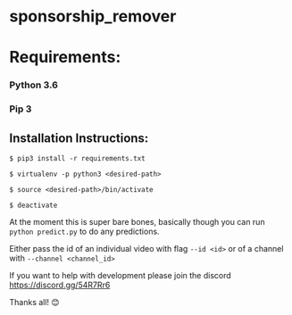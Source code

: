 # sponsorship_remover

# Requirements:
### Python 3.6
### Pip 3

## Installation Instructions:
`$ pip3 install -r requirements.txt`

`$ virtualenv -p python3 <desired-path>`

`$ source <desired-path>/bin/activate`

`$ deactivate`


At the moment this is super bare bones, basically though you can run `python predict.py` to do any predictions.

Either pass the id of an individual video with flag `--id <id>` or of a channel with `--channel <channel_id>`

If you want to help with development please join the discord https://discord.gg/54R7Rr6

Thanks all! 😊
